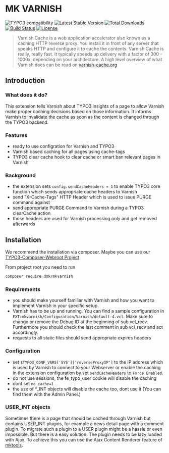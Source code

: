 # MK VARNISH

![TYPO3 compatibility](https://img.shields.io/badge/TYPO3-7.6%20%7C%208.7-orange?maxAge=3600&style=flat-square&logo=typo3)
[![Latest Stable Version](https://img.shields.io/packagist/v/dmk/mkvarnish.svg?maxAge=3600&style=flat-square&logo=composer)](https://packagist.org/packages/dmk/mkvarnish)
[![Total Downloads](https://img.shields.io/packagist/dt/dmk/mkvarnish.svg?maxAge=3600&style=flat-square)](https://packagist.org/packages/dmk/mkvarnish)
[![Build Status](https://img.shields.io/github/workflow/status/DMKEBUSINESSGMBH/mkvarnish/PHP-CI.svg?maxAge=3600&style=flat-square&logo=github-actions)](https://github.com/DMKEBUSINESSGMBH/mkvarnish/actions?query=workflow%3APHP-CI)
[![License](https://img.shields.io/packagist/l/dmk/mkvarnish.svg?maxAge=3600&style=flat-square&logo=gnu)](https://packagist.org/packages/dmk/mkvarnish)


> Varnish Cache is a web application accelerator also known as a caching HTTP reverse proxy.
> You install it in front of any server that speaks HTTP and configure it to cache the contents.
> Varnish Cache is really, really fast.
> It typically speeds up delivery with a factor of 300 - 1000x, depending on your architecture.
> A high level overview of what Varnish does can be read on [varnish-cache.org](http://varnish-cache.org/)


## Introduction


### What does it do?

This extension tells Varnish about TYPO3 insights of a page to allow Varnish
make proper caching decisions based on those information.
It informs Varnish to invalidate the cache
as soon as the content is changed through the TYPO3 backend.


### Features

 *  ready to use configration for Varnish and TYPO3
 *  Varnish based caching for all pages using cache-tags
 *  TYPO3 clear cache hook to clear cache or smart ban relevant pages in Varnish


### Background

 *  the extension sets `config.sendCacheHeaders = 1`
    to enable TYPO3 core function which sends appropriate cache headers to Varnish
 *  send "X-Cache-Tags" HTTP Header which is used to issue PURGE command against
 *  send appropriate PURGE Command to Varnish during a TYPO3 clearCache action
 *  those headers are used for Varnish processing only and get removed afterwards


## Installation

We recommend the installation via composer.
Maybe you can use our [TYPO3-Composer-Webroot Project](https://github.com/DMKEBUSINESSGMBH/typo3-composer-webroot)

From project root you need to run
```bash
composer require dmk/mkvarnish
```


### Requirements

 *  you should make yourself familiar with Varnish and how you want to implement Varnish in your specific setup.
 *  Varnish has to be up and running. You can find a sample configuration in `EXT:mkvarnish/Configuration/Varnish/default-4.vcl`. Make sure to 
 change or remove the Debug ID at the beginning of sub vcl_recv. Furthermore you should check the last comment in sub vcl_recv
 and act accordingly. 
 *  requests to all static files should send appropriate expires headers


### Configuration

 *  set `$TYPO3_CONF_VARS['SYS']['reverseProxyIP']` to the IP address
    which is used by Varnish to connect to your Webserver or enable the caching in the extension configuration by set `sendCacheHeaders` to `Force Enabled`.
 *  do not use sessions, the fe_typo_user cookie will disable the caching
 *  dont set `no_cache=1`
 *  the use of *_INT objects will disable the cache too, dont use it (You can find them with the Admin Panel.)

### USER_INT objects
Sometimes there is a page that should be cached through Varnish but contains USER_INT plugins, for example a news detail page with a comment plugin. To migrate such a plugin to a USER plugin might be a hassle or even impossible. But there is a easy solution: The plugin needs to be lazy loaded with Ajax. To achieve this you can use the Ajax Content Renderer feature of [mktools](https://github.com/DMKEBUSINESSGMBH/typo3-mktools/blob/master/Documentation/Utilities/AjaxContentRenderer/Index.md).
